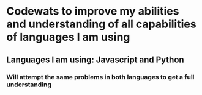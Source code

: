 <h1>Codewats to improve my abilities and understanding of all capabilities of languages I am using</h1>
<h2>Languages I am using: Javascript and Python</h2>
<h3>Will attempt the same problems in both languages to get a full understanding</h3>
